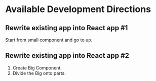 # Available Development Directions
## Rewrite existing app into React app #1
Start from small component and go to up.
## Rewrite existing app into React app #2
1. Create Big Component.
2. Divide the Big onto parts.
